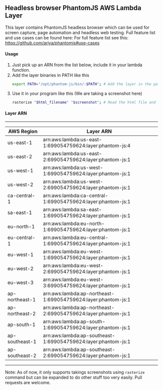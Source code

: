 ## Headless browser PhantomJS AWS Lambda Layer 
This layer contains PhantomJS headless browser which can be used for screen capture, page automation and
headless web testing. Full feature list and use cases can be found here: For full feature list see this: https://github.com/ariya/phantomjs#use-cases

#### Usage
1. Just pick up an ARN from the list below, include it in your lambda function.
2. Add the layer binaries in PATH like this
    ```sh
    export PATH="/opt/phantom-js/bin/:$PATH"; # Add the layer in the path
    ```
3. Use it in your program like this (We are taking a screenshot here)
    ```sh
   rasterize "$html_filename" "$screenshot"; # Read the html file and create screenshot
   ```

#### Layer ARN 

---------------------------------------------------------------------------------------
| AWS Region      |     Layer ARN                                                     | 
| --------------  | ------------------------------------------------------------------|
| us-east-1       |     arn:aws:lambda:us-east-1:699054759624:layer:phantom-js:4      |
| us-east-2       |     arn:aws:lambda:us-east-2:699054759624:layer:phantom-js:1      |
| us-west-1       |     arn:aws:lambda:us-west-1:699054759624:layer:phantom-js:1      |
| us-west-2       |     arn:aws:lambda:us-west-2:699054759624:layer:phantom-js:1      |
| ca-central-1    |     arn:aws:lambda:ca-central-1:699054759624:layer:phantom-js:1   |
| sa-east-1       |     arn:aws:lambda:sa-east-1:699054759624:layer:phantom-js:1      |
| eu-north-1      |     arn:aws:lambda:eu-north-1:699054759624:layer:phantom-js:1     |
| eu-central-1    |     arn:aws:lambda:eu-central-1:699054759624:layer:phantom-js:1   |
| eu-west-1       |     arn:aws:lambda:eu-west-1:699054759624:layer:phantom-js:1      |
| eu-west-2       |     arn:aws:lambda:eu-west-2:699054759624:layer:phantom-js:1      |
| eu-west-3       |     arn:aws:lambda:eu-west-3:699054759624:layer:phantom-js:1      |
| ap-northeast-1  |     arn:aws:lambda:ap-northeast-1:699054759624:layer:phantom-js:1 |
| ap-northeast-2  |     arn:aws:lambda:ap-northeast-2:699054759624:layer:phantom-js:1 |
| ap-south-1      |     arn:aws:lambda:ap-south-1:699054759624:layer:phantom-js:1     |
| ap-southeast-1  |     arn:aws:lambda:ap-southeast-1:699054759624:layer:phantom-js:1 |
| ap-southeast-2  |     arn:aws:lambda:ap-southeast-2:699054759624:layer:phantom-js:1 |
---------------------------------------------------------------------------------------

Note: As of now, it only supports takings screenshots using `rasterize` command but can be expanded to
do other stuff too very easily. Pull requests are welcome. 

